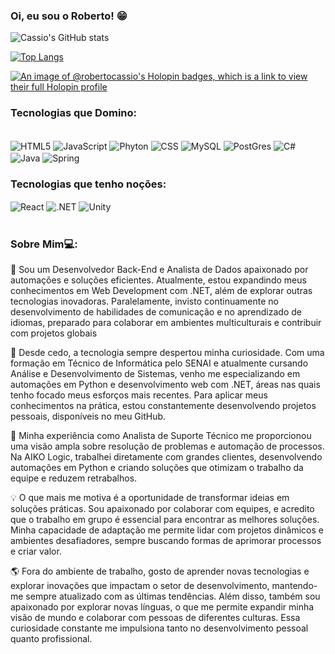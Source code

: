 <!-- Language: Portuguese -->
### Oi, eu sou o Roberto! 😁

![Cassio's GitHub stats](https://github-readme-stats.vercel.app/api?username=RobertoCassio&theme=radical) <br>

[![Top Langs](https://github-readme-stats.vercel.app/api/top-langs/?username=RobertoCassio&layout=compact&hide_progress=true&hide=teX)](https://github.com/anuraghazra/github-readme-stats)

[![An image of @robertocassio's Holopin badges, which is a link to view their full Holopin profile](https://holopin.me/robertocassio)](https://holopin.io/@robertocassio)

### Tecnologias que Domino:

<div style:"display: inline_block"><br>
<img align="center" alt="HTML5" src="https://img.shields.io/badge/HTML-239120?style=for-the-badge&logo=html5&logoColor=white">
<img align="center" alt="JavaScript" src="https://img.shields.io/badge/JavaScript-323330?style=for-the-badge&logo=javascript&logoColor=F7DF1E">
<img align="center" alt="Phyton" src="https://img.shields.io/badge/Python-3776AB?style=for-the-badge&logo=python&logoColor=white">
<img align="center" alt="CSS" src="https://img.shields.io/badge/CSS-239120?&style=for-the-badge&logo=css3&logoColor=white">
<img align="center" alt="MySQL" src="https://img.shields.io/badge/MySQL-00000F?style=for-the-badge&logo=mysql&logoColor=white">
<img align="center" alt="PostGres" src="https://img.shields.io/badge/postgres-%23316192.svg?style=for-the-badge&logo=postgresql&logoColor=white">
<img align="center" alt="C#" src="https://img.shields.io/badge/java-%23ED8B00.svg?style=for-the-badge&logo=openjdk&logoColor=white">
<img align="center" alt="Java" src="https://img.shields.io/badge/C%23-239120?style=for-the-badge&logo=c-sharp&logoColor=white">
<img align="center" alt="Spring" src="https://img.shields.io/badge/spring-%236DB33F.svg?style=for-the-badge&logo=spring&logoColor=white">

### Tecnologias que tenho noções:
<img align="center" alt="React" src="https://img.shields.io/badge/React-20232A?style=for-the-badge&logo=react&logoColor=61DAFB">
<img align="center" alt=".NET" src="https://img.shields.io/badge/.NET-5C2D91?style=for-the-badge&logo=.net&logoColor=white">
<img align="center" alt="Unity" src="https://img.shields.io/badge/Unity-100000?style=for-the-badge&logo=unity&logoColor=white">



</div><br>

### Sobre Mim💻:
🚀 Sou um Desenvolvedor Back-End e Analista de Dados apaixonado por automações e soluções eficientes. Atualmente, estou expandindo meus conhecimentos em Web Development com .NET, além de explorar outras tecnologias inovadoras. Paralelamente, invisto continuamente no desenvolvimento de habilidades de comunicação e no aprendizado de idiomas, preparado para colaborar em ambientes multiculturais e contribuir com projetos globais

🌟 Desde cedo, a tecnologia sempre despertou minha curiosidade. Com uma formação em Técnico de Informática pelo SENAI e atualmente cursando Análise e Desenvolvimento de Sistemas, venho me especializando em automações em Python e desenvolvimento web com .NET, áreas nas quais tenho focado meus esforços mais recentes. Para aplicar meus conhecimentos na prática, estou constantemente desenvolvendo projetos pessoais, disponíveis no meu GitHub.

💼 Minha experiência como Analista de Suporte Técnico me proporcionou uma visão ampla sobre resolução de problemas e automação de processos. Na AIKO Logic, trabalhei diretamente com grandes clientes, desenvolvendo automações em Python e criando soluções que otimizam o trabalho da equipe e reduzem retrabalhos. 

💡 O que mais me motiva é a oportunidade de transformar ideias em soluções práticas. Sou apaixonado por colaborar com equipes, e acredito que o trabalho em grupo é essencial para encontrar as melhores soluções. Minha capacidade de adaptação me permite lidar com projetos dinâmicos e ambientes desafiadores, sempre buscando formas de aprimorar processos e criar valor.

🌎 Fora do ambiente de trabalho, gosto de aprender novas tecnologias e explorar inovações que impactam o setor de desenvolvimento, mantendo-me sempre atualizado com as últimas tendências. Além disso, também sou  apaixonado por explorar novas línguas, o que me permite expandir minha visão de mundo e colaborar com pessoas de diferentes culturas. Essa curiosidade constante me impulsiona tanto no desenvolvimento pessoal quanto profissional.

